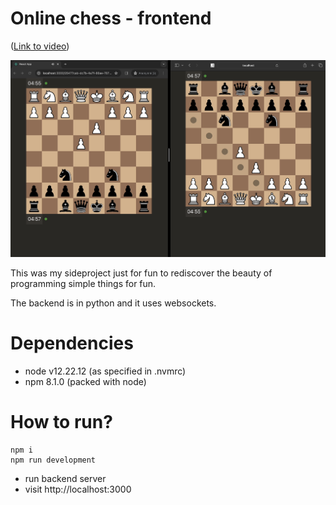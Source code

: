# Online chess - frontend

([Link to video](https://github.com/Krystofee/online-chess/blob/master/img/gameplay.mov))

![./img/screen.png](./img/screen.png)

This was my sideproject just for fun to rediscover the beauty of programming simple things for fun.

The backend is in python and it uses websockets.

# Dependencies

- node v12.22.12 (as specified in .nvmrc)
- npm 8.1.0 (packed with node)

# How to run?

```
npm i
npm run development
```

- run backend server
- visit http://localhost:3000
